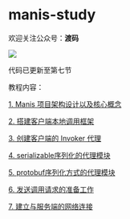 # manis-study

欢迎关注公众号：**渡码**

![](https://user-gold-cdn.xitu.io/2019/10/21/16deeefa694211d1?imageView2/0/w/1280/h/960/format/webp/ignore-error/1)

代码已更新至第七节

教程内容：

[1. Manis 项目架构设计以及核心概念](https://juejin.im)

[2. 搭建客户端本地调用框架](https://juejin.im/book/5dadc3595188256612195751/section/5dadcf0ee51d457230493c32)

[3. 创建客户端的 Invoker 代理](https://juejin.im/book/5dadc3595188256612195751/section/5dadcf166fb9a04dea5dfa5d)

[4. serializable序列化的代理模块](https://juejin.im/book/5dadc3595188256612195751/section/5dadcf1f518825092e160977)

[5. protobuf序列化方式的代理模块](https://juejin.im/book/5dadc3595188256612195751/section/5dadcf27e51d4578176b519b)

[6. 发送调用请求的准备工作](https://juejin.im/book/5dadc3595188256612195751/section/5dadcf30e51d4524e87d5eef)

[7. 建立与服务端的网络连接](https://juejin.im/book/5dadc3595188256612195751/section/5dadcf386fb9a04de30c88aa)